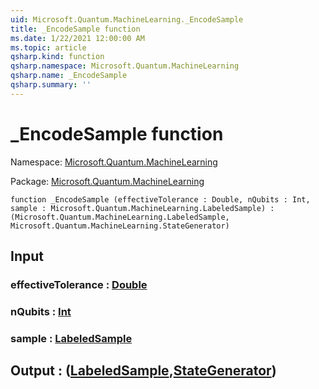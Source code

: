 ```yaml
---
uid: Microsoft.Quantum.MachineLearning._EncodeSample
title: _EncodeSample function
ms.date: 1/22/2021 12:00:00 AM
ms.topic: article
qsharp.kind: function
qsharp.namespace: Microsoft.Quantum.MachineLearning
qsharp.name: _EncodeSample
qsharp.summary: ''
---
```


# _EncodeSample function

Namespace: [Microsoft.Quantum.MachineLearning](xref:Microsoft.Quantum.MachineLearning)

Package: [Microsoft.Quantum.MachineLearning](https://nuget.org/packages/Microsoft.Quantum.MachineLearning)




```qsharp
function _EncodeSample (effectiveTolerance : Double, nQubits : Int, sample : Microsoft.Quantum.MachineLearning.LabeledSample) : (Microsoft.Quantum.MachineLearning.LabeledSample, Microsoft.Quantum.MachineLearning.StateGenerator)
```


## Input

### effectiveTolerance : [Double](xref:microsoft.quantum.lang-ref.double)




### nQubits : [Int](xref:microsoft.quantum.lang-ref.int)




### sample : [LabeledSample](xref:Microsoft.Quantum.MachineLearning.LabeledSample)





## Output : ([LabeledSample](xref:Microsoft.Quantum.MachineLearning.LabeledSample),[StateGenerator](xref:Microsoft.Quantum.MachineLearning.StateGenerator))

